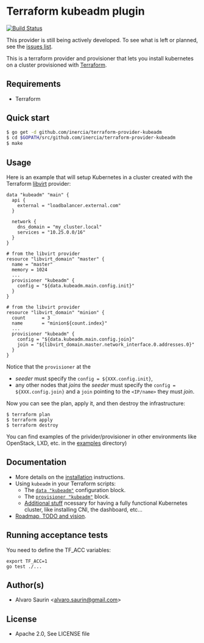 # Terraform kubeadm plugin

[![Build Status](https://travis-ci.org/inercia/terraform-kubeadm.svg?branch=master)](https://travis-ci.org/inercia/terraform-provider-kubeadm)

This provider is still being actively developed. To see what is left or planned,
see the [issues list](https://github.com/inercia/terraform-provider-kubeadm/issues).

This is a terraform provider and provisioner that lets you install
kubernetes on a cluster provisioned with [Terraform](https://terraform.io/).

## Requirements

* Terraform

## Quick start

``` bash
$ go get -d github.com/inercia/terraform-provider-kubeadm
$ cd $GOPATH/src/github.com/inercia/terraform-provider-kubeadm
$ make
```

## Usage

Here is an example that will setup Kubernetes in a cluster
created with the Terraform [libvirt](github.com/dmacvicar/terraform-provider-libvirt/)
provider:

```hcl
data "kubeadm" "main" {
  api {
    external = "loadbalancer.external.com"
  }
  
  network {
    dns_domain = "my_cluster.local"  
    services = "10.25.0.0/16"
  }
}

# from the libvirt provider
resource "libvirt_domain" "master" {
  name = "master"
  memory = 1024
  ...
  provisioner "kubeadm" {
    config = "${data.kubeadm.main.config.init}"
  }
}

# from the libvirt provider
resource "libvirt_domain" "minion" {
  count      = 3
  name       = "minion${count.index}"
  ...
  provisioner "kubeadm" {
    config = "${data.kubeadm.main.config.join}"
    join = "${libvirt_domain.master.network_interface.0.addresses.0}"
  }
}
```

Notice that the `provisioner` at the

* _seeder_ must specify the `config = ${XXX.config.init}`,
* any other nodes that _joins_ the _seeder_ must specify the
`config = ${XXX.config.join}` and a `join` pointing to the 
`<IP/name>` they must _join_.

Now you can see the plan, apply it, and then destroy the
infrastructure:

```console
$ terraform plan
$ terraform apply
$ terraform destroy
```

You can find examples of the privider/provisioner in other environments like OpenStack, LXD, etc. in the [examples](docs/examples) directory)

## Documentation

* More details on the [installation](../../wiki/Installation) 
instructions.
* Using `kubeadm` in your Terraform scripts:
  * The [`data "kubeadm"`](../../wiki/Data_kubeadm) configuration
  block.
  * The [`provisioner "kubeadm"`](../../wiki/Provisioner_kubeadm)
  block.
  * [Additional stuff](../../wiki/Additional_tasks) ncessary for 
  having a fully functional Kubernetes cluster, like installing
  CNI, the dashboard, etc...
* [Roadmap, TODO and vision](../../wiki/Roadmap).

## Running acceptance tests

You need to define the TF_ACC variables:

```console
export TF_ACC=1
go test ./...
```

## Author(s)

* Alvaro Saurin \<alvaro.saurin@gmail.com\>

## License

* Apache 2.0, See LICENSE file
